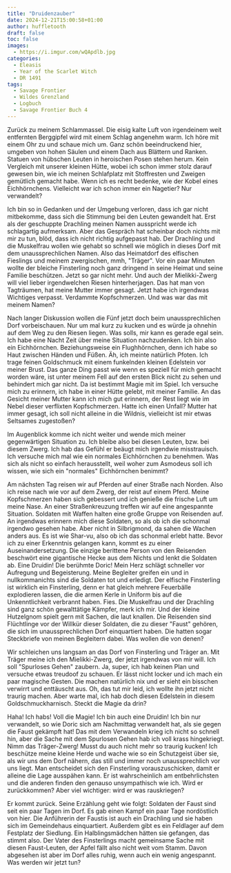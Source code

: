 ```yaml
---
title: "Druidenzauber"
date: 2024-12-21T15:00:58+01:00
author: huffletooth
draft: false
toc: false
images:
  - https://i.imgur.com/wQApdlb.jpg
categories:
  - Eleasis
  - Year of the Scarlet Witch
  - DR 1491
tags: 
  - Savage Frontier
  - Wildes Grenzland
  - Logbuch
  - Savage Frontier Buch 4
---
```


Zurück zu meinem Schlammassel. Die eisig kalte Luft von irgendeinem weit entfernten Berggipfel wird mit einem Schlag angenehm warm. Ich höre mit einem Ohr zu und schaue mich um. Ganz schön beeindruckend hier, umgeben von hohen Säulen und einem Dach aus Blättern und Ranken. Statuen von hübschen Leuten in heroischen Posen stehen herum. Kein Vergleich mit unserer kleinen Hütte, wobei ich schon immer stolz darauf gewesen bin, wie ich meinen Schlafplatz mit Stoffresten und Zweigen gemütlich gemacht habe. Wenn ich es recht bedenke, wie der Kobel eines Eichhörnchens. Vielleicht war ich schon immer ein Nagetier? Nur verwandelt?
 
Ich bin so in Gedanken und der Umgebung verloren, dass ich gar nicht mitbekomme, dass sich die Stimmung bei den Leuten gewandelt hat. Erst als der geschuppte Drachling meinen Namen ausspricht werde ich schlagartig aufmerksam. Aber das Gespräch hat scheinbar doch nichts mit mir zu tun, blöd, dass ich nicht richtig aufgepasst hab. Der Drachling und die Muskelfrau wollen wie gehabt so schnell wie möglich in dieses Dorf mit dem unaussprechlichen Namen. Also das Heimatdorf des elfischen Fieslings und meinem zwergischen, mmh, "Träger". Vor ein paar Minuten wollte der bleiche Finsterling noch ganz dringend in seine Heimat und seine Familie beschützen. Jetzt so gar nicht mehr. Und auch der Mielikki-Zwerg will viel lieber irgendwelchen Riesen hinterherjagen. Das hat man von Tagträumen, hat meine Mutter immer gesagt. Jetzt habe ich irgendwas Wichtiges verpasst. Verdammte Kopfschmerzen. Und was war das mit meinem Namen?
 
Nach langer Diskussion wollen die Fünf jetzt doch beim unaussprechlichen Dorf vorbeischauen. Nur um mal kurz zu kucken und es würde ja ohnehin auf dem Weg zu den Riesen liegen. Was solls, mir kann es gerade egal sein. Ich habe eine Nacht Zeit über meine Situation nachzudenken. Ich bin also ein Eichhörnchen. Beziehungsweise ein Flughhörnchen, denn ich habe so Haut zwischen Händen und Füßen. Äh, ich meinte natürlich Pfoten. Ich trage feinen Goldschmuck mit einem funkelnden kleinen Edelstein vor meiner Brust. Das ganze Ding passt wie wenn es speziell für mich gemacht worden wäre, ist unter meinem Fell auf den ersten Blick nicht zu sehen und behindert mich gar nicht. Da ist bestimmt Magie mit im Spiel. Ich versuche mich zu erinnern, ich habe in einer Hütte gelebt, mit meiner Familie. An das Gesicht meiner Mutter kann ich mich gut erinnern, der Rest liegt wie im Nebel dieser verflixten Kopfschmerzen. Hatte ich einen Unfall? Mutter hat immer gesagt, ich soll nicht alleine in die Wildnis, vielleicht ist mir etwas Seltsames zugestoßen?
 
Im Augenblick komme ich nicht weiter und wende mich meiner gegenwärtigen Situation zu. Ich bleibe also bei diesen Leuten, bzw. bei diesem Zwerg. Ich hab das Gefühl er beäugt mich irgendwie misstrauisch. Ich versuche mich mal wie ein normales Eichhörnchen zu benehmen. Was sich als nicht so einfach herausstellt, weil woher zum Asmodeus soll ich wissen, wie sich ein "normales" Eichhörnchen benimmt?
 
Am nächsten Tag reisen wir auf Pferden auf einer Straße nach Norden. Also ich reise nach wie vor auf dem Zwerg, der reist auf einem Pferd. Meine Kopfschmerzen haben sich gebessert und ich genieße die frische Luft um meine Nase. An einer Straßenkreuzung treffen wir auf eine angespannte Situation. Soldaten mit Waffen halten eine große Gruppe von Reisenden auf. An irgendwas erinnern mich diese Soldaten, so als ob ich die schonmal irgendwo gesehen habe. Aber nicht in Silbrigmond, da sahen die Wachen anders aus. Es ist wie Shar-vu, also ob ich das schonmal erlebt hatte. Bevor ich zu einer Erkenntnis gelangen kann, kommt es zu einer Auseinandersetzung. Die einzige berittene Person von den Reisenden beschwört eine gigantische Hecke aus dem Nichts und lenkt die Soldaten ab. Eine Druidin! Die berühmte Doric! Mein Herz schlägt schneller vor Aufregung und Begeisterung. Meine Begleiter greifen ein und in nullkommanichts sind die Soldaten tot und erledigt. Der elfische Finsterling ist wirklich ein Finsterling, denn er hat gleich mehrere Feuerbälle explodieren lassen, die die armen Kerle in Uniform bis auf die Unkenntlichkeit verbrannt haben. Fies. Die Muskelfrau und der Drachling sind ganz schön gewalttätige Kämpfer, merk ich mir. Und der kleine Hutzelgnom spielt gern mit Sachen, die laut knallen. Die Reisenden sind Flüchtlinge vor der Willkür dieser Soldaten, die zu dieser "Faust" gehören, die sich im unaussprechlichen Dorf einquartiert haben. Die hatten sogar Steckbriefe von meinen Begleitern dabei. Was wollen die von denen?
 
Wir schleichen uns langsam an das Dorf von Finsterling und Träger an. Mit Träger meine ich den Mielikki-Zwerg, der jetzt irgendwas von mir will. Ich soll "Spurloses Gehen" zaubern. Ja, super, ich hab keinen Plan und versuche etwas treudoof zu schauen. Er lässt nicht locker und ich mach ein paar magische Gesten. Die machen natürlich nix und er sieht ein bisschen verwirrt und enttäuscht aus. Oh, das tut mir leid, ich wollte ihn jetzt nicht traurig machen. Aber warte mal, ich hab doch diesen Edelstein in diesem Goldschmuckharnisch. Steckt die Magie da drin?
 
Haha! Ich habs! Voll die Magie! Ich bin auch eine Druidin! Ich bin nur verwandelt, so wie Doric sich am Nachmittag verwandelt hat, als sie gegen die Faust gekämpft hat! Das mit dem Verwandeln krieg ich nicht so schnell hin, aber die Sache mit dem Spurlosen Gehen hab ich voll krass hingekriegt. Nimm das Träger-Zwerg! Musst du auch nicht mehr so traurig kucken! Ich beschütze meine kleine Herde und wache wie so ein Schutzgeist über sie, als wir uns dem Dorf nähern, das still und immer noch unaussprechlich vor uns liegt. Man entscheidet sich den Finsterling vorauszuschicken, damit er alleine die Lage ausspähen kann. Er ist wahrscheinlich am entbehrlichsten und die anderen finden den genauso unsympathisch wie ich. Wird er zurückkommen? Aber viel wichtiger: wird er was rauskriegen?
 
Er kommt zurück. Seine Erzählung geht wie folgt: Soldaten der Faust sind seit ein paar Tagen im Dorf. Es gab einen Kampf ein paar Tage nordöstlich von hier. Die Anführerin der Faustis ist auch ein Drachling und sie haben sich im Gemeindehaus einquartiert. Außerdem gibt es ein Feldlager auf dem Festplatz der Siedlung. Ein Halblingsmädchen hätten sie gefangen, das stimmt also. Der Vater des Finsterlings macht gemeinsame Sache mit diesen Faust-Leuten, der Apfel fällt also nicht weit vom Stamm. Davon abgesehen ist aber im Dorf alles ruhig, wenn auch ein wenig angespannt. Was werden wir jetzt tun?
